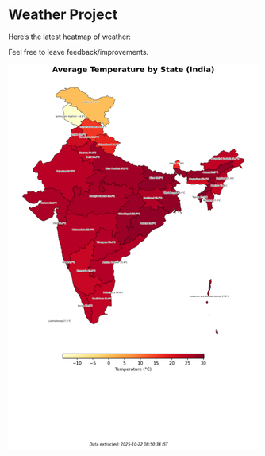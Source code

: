 # Weather Project

Here’s the latest heatmap of weather:

Feel free to leave feedback/improvements.

![India Heatmap](docs/assets/india_heatmap.png?v=F84D84)
